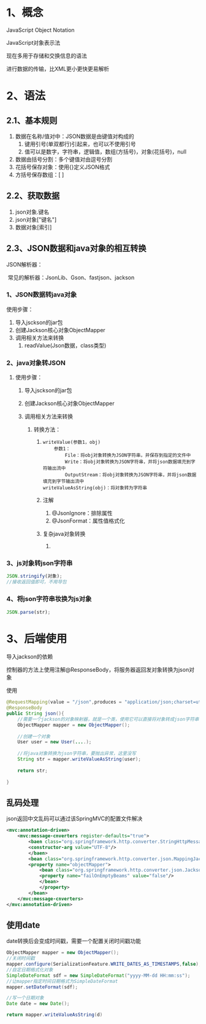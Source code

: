 # 1、概念

JavaScript  Object  Notation   

JavaScript对象表示法

现在多用于存储和交换信息的语法

进行数据的传输，比XML更小更快更易解析

# 2、语法

## 2.1、基本规则

1. 数据在名称/值对中：JSON数据是由键值对构成的
   1. 键用引号(单双都行)引起来，也可以不使用引号
   2. 值可以是数字，字符串，逻辑值，数组(方括号)，对象(花括号)，null
2. 数据由括号分割：多个键值对由逗号分割
3. 花括号保存对象：使用{}定义JSON格式
4. 方括号保存数组：[ ]

## 2.2、获取数据

1. json对象.键名
2. json对象["键名"]
3. 数据对象[索引]

## 2.3、JSON数据和java对象的相互转换

JSON解析器：

​	常见的解析器：JsonLib、Gson、fastjson、jackson

### 1、JSON数据转java对象

使用步骤：

1. 导入jsckson的jar包
2. 创建Jackson核心对象ObjectMapper
3. 调用相关方法来转换
   1. readValue(Json数据，class类型)

### 2、java对象转JSON

1. 使用步骤：

   1. 导入jsckson的jar包

   2. 创建Jackson核心对象ObjectMapper

   3. 调用相关方法来转换

      1. 转换方法：

         1. ```
            writeValue(参数1，obj)
                参数1：
                    File：将obj对象转换为JSON字符串，并保存到指定的文件中
                    Write：将obj对象转换为JSON字符串，并将json数据填充到字符输出流中
                    OutputStream：将obj对象转换为JSON字符串，并将json数据填充到字节输出流中
            writeValueAsString(obj)：将对象转为字符串
            ```

         2. 注解

            1. @JsonIgnore：排除属性
            2. @JsonFormat：属性值格式化

         3. 复杂java对象转换

            1. 

         

### 3、js对象转json字符串

```javascript
JSON.stringify(对象);
//接收返回值即可，不用导包
```

### 4、将json字符串妆换为js对象

```javascript
JSON.parse(str);
```

# 3、后端使用

导入jackson的依赖

控制器的方法上使用注解@ResponseBody，将服务器返回发对象转换为json对象

使用

```java
@RequestMapping(value = "/json",produces = "application/json;charset=utf-8")//防止放回数据乱码
@ResponseBody
public String json(){
    //需要一个jackson的对象映射器，就是一个类，使用它可以直接将对象转成json字符串
    ObjectMapper mapper = new ObjectMapper();
    
    //创建一个对象
    User user = new User(....);
    
    //将java对象转换为json字符串，要抛出异常，这里没写
    String str = mapper.writeValueAsString(user);
    
    return str;
    
}
```

## 乱码处理

json返回中文乱码可以通过该SpringMVC的配置文件解决

```xml
<mvc:annotation-driven>
	<mvc:message-cnverters register-defaults="true">
    	<baen class="org.springframework.http.converter.StringHttpMessageConverter">
        <constructor-arg value="UTF-8"/>
        </baen>
        <bean class="org.springframework.http.converter.json.MappingJackson2HttpMessageConverter">
        <property name="objectMapper">
            <bean class="org.springframework.http.converter.json.Jackson2ObjectMapperFactoryBean">
            <property name="failOnEmptyBeams" value="false"/>
            </bean>
            </property>
        </bean>
    </mvc:message-cnverters>
</mvc:annotation-driven>
```

## 使用date

date转换后会变成时间戳，需要一个配置关闭时间戳功能

```java
ObjectMapper mapper = new ObjectMapper();
//关闭时间戳
mapper.configure(SerializationFeature.WRITE_DATES_AS_TIMESTAMPS,false);
//自定日期格式化对象
SimpleDateFormat sdf = new SimpleDateFormat("yyyy-MM-dd HH:mm:ss");
//让mapper指定时间日期格式为SimpleDateFormat
mapper.setDateFormat(sdf);

//写一个日期对象
Date date = new Date();

return mapper.writeValueAsString(d)
```

